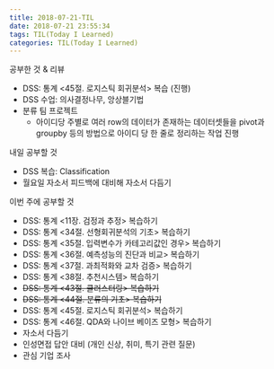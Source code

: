 ```yaml
---
title: 2018-07-21-TIL
date: 2018-07-21 23:55:34
tags: TIL(Today I Learned)
categories: TIL(Today I Learned)
---
```




공부한 것 & 리뷰
- DSS: 통계 <45절. 로지스틱 회귀분석> 복습 (진행)
- DSS 수업: 의사결정나무, 앙상블기법
- 분류 팀 프로젝트
	- 아이디당 주별로 여러 row의 데이터가 존재하는 데이터셋들을 pivot과 groupby 등의 방법으로 아이디 당 한 줄로 정리하는 작업 진행 	

내일 공부할 것
- DSS 복습: Classification
- 월요일 자소서 피드백에 대비해 자소서 다듬기


이번 주에 공부할 것
- DSS: 통계 <11장. 검정과 추정> 복습하기
- DSS: 통계 <34절. 선형회귀분석의 기초> 복습하기
- DSS: 통계 <35절. 입력변수가 카테고리값인 경우> 복습하기
- DSS: 통계 <36절. 예측성능의 진단과 비교> 복습하기
- DSS: 통계 <37절. 과최적화와 교차 검증> 복습하기
- DSS: 통계 <38절. 추천시스템> 복습하기
- ~~DSS: 통계 <43절. 클러스터링> 복습하기~~
- ~~DSS: 통계 <44절. 분류의 기초> 복습하기~~
- DSS: 통계 <45절. 로지스틱 회귀분석> 복습하기
- DSS: 통계 <46절. QDA와 나이브 베이즈 모형> 복습하기
- 자소서 다듬기
- 인성면접 답안 대비 (개인 신상, 취미, 특기 관련 질문)
- 관심 기업 조사